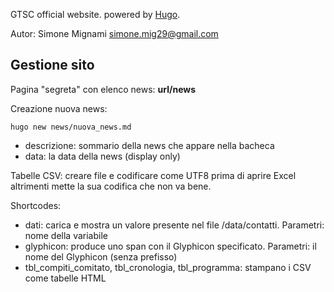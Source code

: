 
GTSC official website. powered by [Hugo](https://gohugo.io/).

Autor: Simone Mignami <simone.mig29@gmail.com>


Gestione sito
--------------

Pagina "segreta" con elenco news: **url/news**

Creazione nuova news:

~~~
hugo new news/nuova_news.md
~~~

- descrizione: sommario della news che appare nella bacheca
- data: la data della news (display only)

Tabelle CSV: creare file e codificare come UTF8 prima di aprire Excel altrimenti mette la sua codifica che non va bene.

Shortcodes:

- dati: carica e mostra un valore presente nel file /data/contatti. Parametri: nome della variabile
- glyphicon: produce uno span con il Glyphicon specificato. Parametri: il nome del Glyphicon (senza prefisso)
- tbl_compiti_comitato, tbl_cronologia, tbl_programma: stampano i CSV come tabelle HTML
